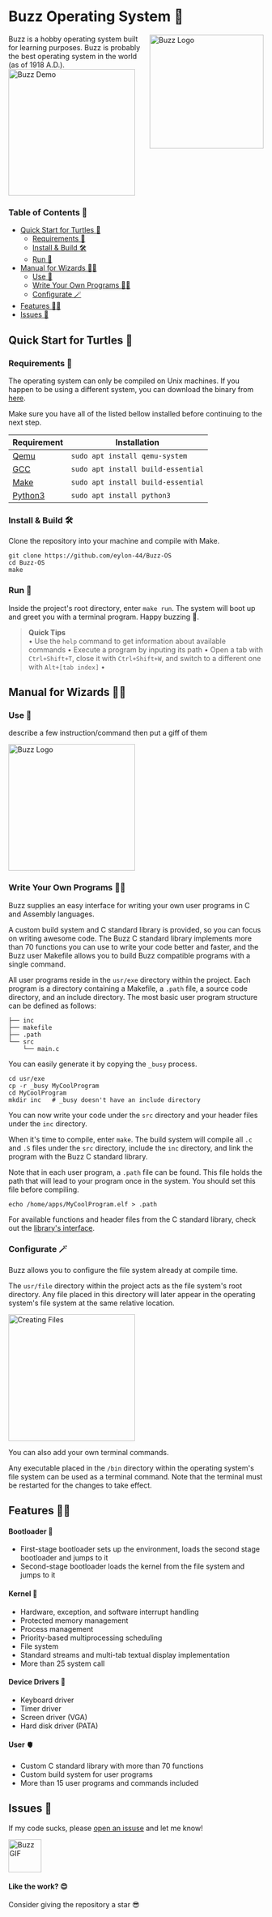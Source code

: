 # Buzz Operating System 🚀

<img src="https://github.com/eylon-44/Buzz-OS/assets/67273282/22e46b24-26ef-4a0d-930f-22e857af5d55" align="right" width="225" alt="Buzz Logo" title="Buzz Logo">
Buzz is a hobby operating system built for learning purposes. Buzz is probably the best operating system in the world (as of 1918 A.D.).

<img src="https://github.com/eylon-44/Buzz-OS/assets/67273282/35668b79-6264-464a-aae3-08ab0520699b" height="250" alt="Buzz Demo" title="Buzz Demo">

### Table of Contents 🤸

- [Quick Start for Turtles 🐢](#quick-start-for-turtles)
    - [Requirements 📝](#requirements)
    - [Install & Build 🛠️](#install-and-build)
    - [Run 🏃](#run)
- [Manual for Wizards 🧙‍♂️](#manual-for-wizards)
    - [Use 🦧](#use)
    - [Write Your Own Programs 🧑‍💻](#write-your-own-programs)
    - [Configurate 🪄](#configurate)
- [Features 🐦‍🔥](#features)
    <!-- - [Bootloader 🤰](#bootloader)
    - [Device Drivers 💪](#device-drivers)
    - [Kernel 🧠](#kernel)
    - [User 🫀](#user) -->
- [Issues 🙈](#issues)

## <a name="quick-start-for-turtles">Quick Start for Turtles 🐢</a>

### <a name="requirements">Requirements 📝</a>

The operating system can only be compiled on Unix machines. If you happen to be using a different system, you can download the binary from [here](https://github.com/eylon-44/Buzz-OS/releases/tag/v1.0).

Make sure you have all of the listed bellow installed before continuing to the next step.

| Requirement                             | Installation                         |
| --------------------------------------- | ------------------------------------ |
| [Qemu](https://www.qemu.org/)              | `sudo apt install qemu-system`     |
| [GCC](https://gcc.gnu.org/)                | `sudo apt install build-essential` |
| [Make](https://www.gnu.org/software/make/) | `sudo apt install build-essential` |
| [Python3](https://www.python.org/)         | `sudo apt install python3`         |

### <a name="install-and-build">Install & Build 🛠️</a>

Clone the repository into your machine and compile with Make.
```console
git clone https://github.com/eylon-44/Buzz-OS
cd Buzz-OS
make
```

### <a name="run">Run 🏃</a>

Inside the project's root directory, enter `make run`. The system will boot up and greet you with a terminal program. Happy buzzing 🐝.

> **Quick Tips**<br>
> • Use the `help` command to get information about available commands
> • Execute a program by inputing its path
> • Open a tab with `Ctrl+Shift+T`, close it with `Ctrl+Shift+W`, and switch to a different one with `Alt+[tab index]` •

## <a name="manual-for-wizards">Manual for Wizards 🧙‍♂️</a>

### <a name="use">Use 🦧</a>

describe a few instruction/command then put a giff of them

<img src="https://github.com/eylon-44/Buzz-OS/assets/67273282/43fd70ab-b8ed-4c92-ab18-1564da29adad" height="250" alt="Buzz Logo" title="Buzz Logo">


### <a name="write-your-own-programs">Write Your Own Programs 🧑‍💻</a>

Buzz supplies an easy interface for writing your own user programs in C and Assembly languages.

A custom build system and C standard library is provided, so you can focus on writing awesome code. The Buzz C standard library implements more than 70 functions you can use to write your code better and faster, and the Buzz user Makefile allows you to build Buzz compatible programs with a single command.

All user programs reside in the `usr/exe` directory within the project. Each program is a directory containing a Makefile, a `.path` file, a source code directory, and an include directory. The most basic user program structure can be defined as follows:
```console
├── inc
├── makefile
├── .path
└── src
    └── main.c
```

You can easily generate it by copying the `_busy` process.
```console
cd usr/exe
cp -r _busy MyCoolProgram
cd MyCoolProgram
mkdir inc   # _busy doesn't have an include directory
```

You can now write your code under the `src` directory and your header files under the `inc` directory.

When it's time to compile, enter `make`. The build system will compile all `.c` and `.S` files under the `src` directory, include the `inc` directory, and link the program with the Buzz C standard library.

Note that in each user program, a `.path` file can be found. This file holds the path that will lead to your program once in the system. You should set this file before compiling.
```console
echo /home/apps/MyCoolProgram.elf > .path
```

For available functions and header files from the C standard library, check out the [library's interface](inc/libc/).

### <a name="configurate">Configurate 🪄</a>

Buzz allows you to configure the file system already at compile time.

The `usr/file` directory within the project acts as the file system's root directory. Any file placed in this directory will later appear in the operating system's file system at the same relative location.

<img src="https://github.com/eylon-44/Buzz-OS/assets/67273282/1d4ad551-a39c-43ba-80cc-d84c9df35711
" height="250" alt="Creating Files" title="Creating Files">

You can also add your own terminal commands.

Any executable placed in the `/bin` directory within the operating system's file system can be used as a terminal command. Note that the terminal must be restarted for the changes to take effect.


## <a name="features">Features 🐦‍🔥</a>

#### <a name="bootloader">Bootloader 🤰</a>

* First-stage bootloader sets up the environment, loads the second stage bootloader and jumps to it
* Second-stage bootloader loads the kernel from the file system and jumps to it

#### <a name="kernel">Kernel 🧠</a>

* Hardware, exception, and software interrupt handling
* Protected memory management
* Process management
* Priority-based multiprocessing scheduling
* File system
* Standard streams and multi-tab textual display implementation
* More than 25 system call

#### <a name="device-drivers">Device Drivers 💪</a>

* Keyboard driver
* Timer driver
* Screen driver (VGA)
* Hard disk driver (PATA)

#### <a name="user">User 🫀</a>

* Custom C standard library with more than 70 functions
* Custom build system for user programs
* More than 15 user programs and commands included

## <a name="issues">Issues 🙈</a>

If my code sucks, please [open an issuse](https://github.com/eylon-44/Buzz-OS/issues/new) and let me know!

<img src="https://media1.giphy.com/media/v1.Y2lkPTc5MGI3NjExdXF4OHY5ZDQydmF2NjloajN4MDZoeWJ6NGE1dmJnZzVhb2RhdTdkcyZlcD12MV9pbnRlcm5hbF9naWZfYnlfaWQmY3Q9Zw/Y1ybQjHgteZLa/giphy.webp" height="65" alt="Buzz GIF" title="Buzz GIF">

#### Like the work? 😍

Consider giving the repository a star 😎
